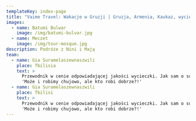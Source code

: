 ```yaml
---
templateKey: index-page
title: "Vaime Travel: Wakacje w Gruzji | Gruzja, Armenia, Kaukaz, wycieczki, wczasy"
images:
  - name: Batumi Bulwar
    image: /img/batumi-bulvar.jpg
  - name: Meczet
    image: /img/tour-mosque.jpg
description: Podróże z Nini i Mają
team:
  - name: Gia Suramelaszewnaszwili
    place: Tbilisia
    text: >
      Przewodnik w cenie odpowiadającej jakości wycieczki. Jak sam o sobie mówi
      'Może i robimy chujowo, ale kto robi dobrze?!'
  - name: Gia Suramelaszewnaszwili
    place: Tbilisi
    text: >
      Przewodnik w cenie odpowiadającej jakości wycieczki. Jak sam o sobie mówi
      'Może i robimy chujowo, ale kto robi dobrze?!'
---
```


